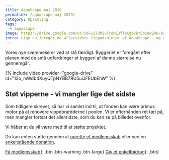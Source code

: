 ```yaml
---
title: AquaScape maj 2019
permalink: /aquascape-maj-2019/
category: Opsamling
tags:
  - aquascape
image: https://drive.google.com/uc?id=1i7RhiuTrdNEJfTpKgbVkrEbinwZ4U-bw
intro: Lige nu foregår de allersidste finpudsninger af AquaScape - og vi forventer at åbne bassinet inden for 14 dage.
---
```


Vores nye svømmesø er ved at stå færdigt. Byggeriet er foregået efter planen med de små udfordringer et byggeri af denne størrelse nu gennemgår.

{% include video provider="google-drive" id="12o_mWdb4XuyQTpNYBB7RU5uiJFEUbEhW" %}

## Støt vipperne - vi mangler lige det sidste

Som tidligere skrevet, så har vi samlet ind til, at fonden kan være primus motor på at renovere vippebrædderne i poolen. Vi er efterhånden ret tæt på, men mangler fortsat det allersidste, som du kan se på billedet ovenfor.

Vi håber at du vil være med til at støtte projektet.

Du kan enten støtte gennem at [oprette et medlemsskab](/medlem/) eller ved en [enkeltstående donation](/bidrag/).

[Få medlemsskab](/medlem/buy){: .btn .btn-warning .btn-large} [Giv et enkeltbidrag](/bidrag/buy){: .btn}
